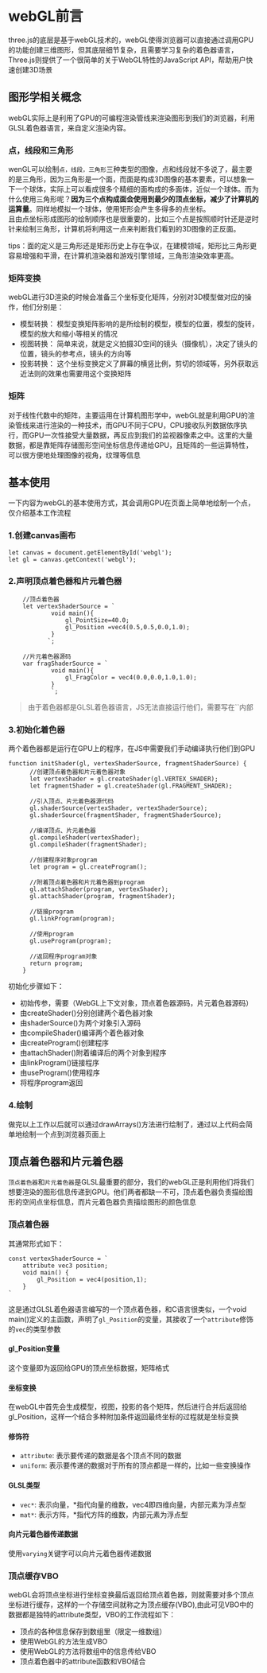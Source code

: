 # webGL前言
three.js的底层是基于webGL技术的，webGL使得浏览器可以直接通过调用GPU的功能创建三维图形，但其底层细节复杂，且需要学习复杂的着色器语言，Three.js则提供了一个很简单的关于WebGL特性的JavaScript API，帮助用户快速创建3D场景
## 图形学相关概念
webGL实际上是利用了GPU的可编程渲染管线来渲染图形到我们的浏览器，利用GLSL着色器语言，来自定义渲染内容。

### 点，线段和三角形
wenGL可以绘制`点，线段，三角形`三种类型的图像，点和线段就不多说了，最主要的是三角形，因为三角形是一个面，而面是构成3D图像的基本要素，可以想象一下一个球体，实际上可以看成很多个精细的面构成的多面体，近似一个球体。而为什么使用三角形呢？**因为三个点构成面会使用到最少的顶点坐标，减少了计算机的运算量**。同样地模拟一个球体，使用矩形会产生多得多的点坐标。  
且由点坐标形成图形的绘制顺序也是很重要的，比如三个点是按照顺时针还是逆时针来绘制三角形，计算机将利用这一点来判断我们看到的3D图像的正反面。  

tips：面的定义是三角形还是矩形历史上存在争议，在建模领域，矩形比三角形更容易增强和平滑，在计算机渲染器和游戏引擎领域，三角形渲染效率更高。

### 矩阵变换
webGL进行3D渲染的时候会准备三个坐标变化矩阵，分别对3D模型做对应的操作，他们分别是：
- 模型转换：  模型变换矩阵影响的是所绘制的模型，模型的位置，模型的旋转，模型的放大和缩小等相关的情况
- 视图转换：  简单来说，就是定义拍摄3D空间的镜头（摄像机），决定了镜头的位置，镜头的参考点，镜头的方向等
- 投影转换：  这个坐标变换定义了屏幕的横竖比例，剪切的领域等，另外获取远近法则的效果也需要用这个变换矩阵

### 矩阵
对于线性代数中的矩阵，主要运用在计算机图形学中，webGL就是利用GPU的渲染管线来进行渲染的一种技术，而GPU不同于CPU，CPU接收队列数据依序执行，而GPU一次性接受大量数据，再反应到我们的监视器像素之中。这里的大量数据，都是靠矩阵存储图形空间坐标信息传递给GPU，且矩阵的一些运算特性，可以很方便地处理图像的视角，纹理等信息


## 基本使用
一下内容为webGL的基本使用方式，其会调用GPU在页面上简单地绘制一个点，仅介绍基本工作流程
### 1.创建canvas画布
~~~
let canvas = document.getElementById('webgl'); 
let gl = canvas.getContext('webgl');
~~~

### 2.声明顶点着色器和片元着色器
~~~
    //顶点着色器
    let vertexShaderSource = `
            void main(){
                gl_PointSize=40.0;
                gl_Position =vec4(0.5,0.5,0.0,1.0);
            }
           `;

    //片元着色器源码
    var fragShaderSource = `
            void main(){
                gl_FragColor = vec4(0.0,0.0,1.0,1.0);
            }
            `;

~~~

>由于着色器都是GLSL着色器语言，JS无法直接运行他们，需要写在``内部

### 3.初始化着色器
两个着色器都是运行在GPU上的程序，在JS中需要我们手动编译执行他们到GPU
~~~
function initShader(gl, vertexShaderSource, fragmentShaderSource) {
      //创建顶点着色器和片元着色器对象
      let vertexShader = gl.createShader(gl.VERTEX_SHADER);
      let fragmentShader = gl.createShader(gl.FRAGMENT_SHADER);

      //引入顶点、片元着色器源代码
      gl.shaderSource(vertexShader, vertexShaderSource);
      gl.shaderSource(fragmentShader, fragmentShaderSource);

      //编译顶点、片元着色器
      gl.compileShader(vertexShader);
      gl.compileShader(fragmentShader);

      //创建程序对象program
      let program = gl.createProgram();

      //附着顶点着色器和片元着色器到program
      gl.attachShader(program, vertexShader);
      gl.attachShader(program, fragmentShader);

      //链接program
      gl.linkProgram(program);

      //使用program
      gl.useProgram(program);

      //返回程序program对象
      return program;
    }
~~~

初始化步骤如下：
- 初始传参，需要（WebGL上下文对象，顶点着色器源码，片元着色器源码）
- 由createShader()分别创建两个着色器对象
- 由shaderSource()为两个对象引入源码
- 由compileShader()编译两个着色器对象
- 由createProgram()创建程序
- 由attachShader()附着编译后的两个对象到程序
- 由linkProgram()链接程序
- 由useProgram()使用程序
- 将程序program返回

### 4.绘制
做完以上工作以后就可以通过drawArrays()方法进行绘制了，通过以上代码会简单地绘制一个点到浏览器页面上

## 顶点着色器和片元着色器
`顶点着色器`和`片元着色器`是GLSL最重要的部分，我们的webGL正是利用他们将我们想要渲染的图形信息传递到GPU。他们两者都缺一不可，顶点着色器负责描绘图形的空间点坐标信息，而片元着色器负责描绘图形的颜色信息

### 顶点着色器
其通常形式如下：
~~~
const vertexShaderSource = `
    attribute vec3 position; 
    void main() {
        gl_Position = vec4(position,1); 
    }
`
~~~
这是通过GLSL着色器语言编写的一个顶点着色器，和C语言很类似，一个void main()定义的主函数，声明了`gl_Position`的变量，其接收了一个`attribute`修饰的`vec`的类型参数
#### gl_Position变量
这个变量即为返回给GPU的顶点坐标数据，矩阵格式
#### 坐标变换
在webGL中首先会生成模型，视图，投影的各个矩阵，然后进行合并后返回给gl_Position，这样一个结合多种附加条件返回最终坐标的过程就是坐标变换
#### 修饰符
- `attribute`: 表示要传递的数据是各个顶点不同的数据
- `uniform`: 表示要传递的数据对于所有的顶点都是一样的，比如一些变换操作
#### GLSL类型
- `vec*`: 表示向量，*指代向量的维数，vec4即四维向量，内部元素为浮点型
- `mat*`: 表示方阵，*指代方阵的维数，内部元素为浮点型
#### 向片元着色器传递数据
使用`varying`关键字可以向片元着色器传递数据

### 顶点缓存VBO
webGL会将顶点坐标进行坐标变换最后返回给顶点着色器，则就需要对多个顶点坐标进行缓存，这样的一个存储空间就称之为顶点缓存(VBO),由此可见VBO中的数据都是独特的attribute类型，VBO的工作流程如下：
- 顶点的各种信息保存到数组里（限定一维数组）
- 使用WebGL的方法生成VBO
- 使用WebGL的方法将数组中的信息传给VBO
- 顶点着色器中的attribute函数和VBO结合

